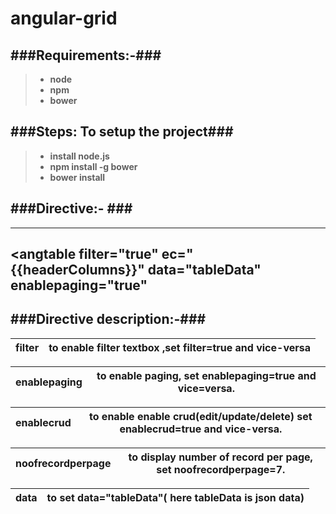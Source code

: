 angular-grid
============

###Requirements:-###
---------------------
> - **node**
> - **npm**
> - **bower**


###Steps: To setup the project###
--------------------------------
> - **install node.js**
> - **npm install -g bower**
> - **bower install**
   
###Directive:- ###   
---------------------
---------------------------------------------------------------------------------------
<angtable filter="true" ec="{{headerColumns}}"   data="tableData"  enablepaging="true" 
---------------------------------------------------------------------------------------

###Directive description:-###
--------------------------------
filter | to enable  filter textbox ,set filter=true and vice-versa
-------| ---------------------------------------------------------

enablepaging|to enable paging, set enablepaging=true and vice=versa.
------------|-------------------------------------------------------

enablecrud  | to enable enable crud(edit/update/delete) set enablecrud=true and vice-versa.
------------|-----------------------------------------------------------------------------

noofrecordperpage | to display number of record per page, set noofrecordperpage=7.
------------------|---------------------------------------------------------------

data |to set data="tableData"( here tableData is json data)
-------- |----------------------------------------------------
             


